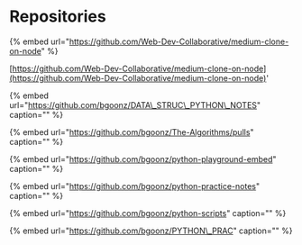 # Repositories





{% embed url="https://github.com/Web-Dev-Collaborative/medium-clone-on-node" %}





[https://github.com/Web-Dev-Collaborative/medium-clone-on-node](https://github.com/Web-Dev-Collaborative/medium-clone-on-node)'

{% embed url="https://github.com/bgoonz/DATA\_STRUC\_PYTHON\_NOTES" caption="" %}

{% embed url="https://github.com/bgoonz/The-Algorithms/pulls" caption="" %}

{% embed url="https://github.com/bgoonz/python-playground-embed" caption="" %}

{% embed url="https://github.com/bgoonz/python-practice-notes" caption="" %}

{% embed url="https://github.com/bgoonz/python-scripts" caption="" %}

{% embed url="https://github.com/bgoonz/PYTHON\_PRAC" caption="" %}

